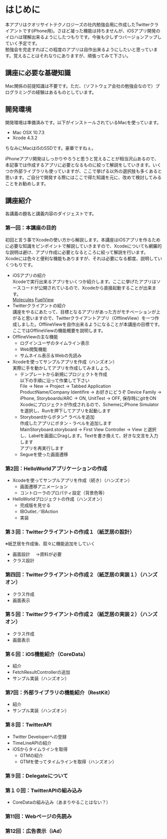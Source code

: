 はじめに
================
本アプリはクオリサイトテクノロジーズの社内勉強会用に作成したTwitterクライアントです(iPhone用)。さほど凝った機能は持ちませんが、iOSアプリ開発のイロハは理解出来るようにしたつもりです。今後も少しずつバージョンアップしていく予定です。   
勉強会を完走すればこの程度のアプリは自作出来るようにしたいと思っています。覚えることはそれなりにありますが、頑張ってみて下さい。

講座に必要な基礎知識
----------------
Mac関係の前提知識は不要です。ただ、（ソフトウェア会社の勉強会なので）プログラミングの経験はあるものとしています。

開発環境
----------------
開発環境は準備済みです。以下がインストールされているMacを使っています。
  * Mac OSX 10.7.3
  * Xcode 4.3.2

ちなみにMacはi5のSSDです。豪華ですねぇ。  

iPhoneアプリ開発はしっかりやろうと思うと覚えることが相当沢山あるので、本記事では作成するアプリに必要となるものに絞って解説をしていきます。いくつか外部ライブラリも使っていますが、ここで挙げる以外の選択肢も多くあると思います。ご自分で開発する際にはここで得た知識を元に、改めて検討してみることをお勧めします。  

講座紹介
----------------
各講義の題名と講義内容のダイジェストです。

### 第一回：本講座の目的
初回と言う事でXcodeの使い方から解説します。本講座はiOSアプリを作るために必要な知識をピンポイントで解説していきますので、Xcodeについても網羅的な説明は避け、アプリ作成に必要となるところに絞って解説を行います。  
Xcodeには色々と便利な機能もありますが、それは必要になる都度、説明していくつもりです。

* iOSアプリの紹介  
  Xcodeで実行出来るアプリをいくつか紹介します。ここに挙げたアプリはソースコードが公開されているので、Xcodeから直接起動することが出来ます。  
  [Molecules](http://www.sunsetlakesoftware.com/molecules) [FuelView](http://cocoawithlove.com/2011/06/process-of-writing-ios-application.html)
* Twitterクライアントの紹介  
  講座をやるにあたって、目標となるアプリがあった方がモチベーションが上がると思いますので、Twitterクライアントアプリ（OfflineView）を一つ作成しました。OfflineViewを自作出来るようになることが本講座の目標です。
  ここではOfflineViewの機能概要を説明します。
* OfflineViewの主な機能
  * ログインユーザのタイムライン表示
  * Web閲覧機能
  * サムネイル表示＆Webの先読み
* Xcodeを使ってサンプルアプリを作成（ハンズオン）  
  実際に手を動かしてアプリを作成してみましょう。
  * テンプレートから新規にプロジェクトを作成  
  以下の手順に沿って作業して下さい  
  File -> New -> Project -> Tabbed Application  
  ProductName/Company Identifire -> お好きにどうぞ
  Device Family -> iPhone, Storyboards/ARC -> ON, UnitTest -> OFF, 保存時にgitをON  
  Xcodeにプロジェクトが作成されるので、SchemeにiPhone Simulatorを選択し、Runを押下してアプリを起動します
  * Storyboardからボタン* ラベルを追加  
  作成したアプリにボタン・ラベルを追加します  
  MainStoryboard.storyboard -> First View Controller -> View と選択し、Labelを画面にDragします。Textを書き換えて、好きな文言を入力します  
  アプリを再実行します
  * Segueを使った画面遷移



### 第2回：HelloWorldアプリケーションの作成
* Xcodeを使ってサンプルアプリを作成（続き）（ハンズオン）
  * 画面遷移アニメーション
  * コントローラのプロパティ設定（背景色等）
* HelloWorldプロジェクトの作成（ハンズオン）
  * 完成版を見せる
  * IBOutlet／IBAction
  * 実装

### 第３回：Twitterクライアントの作成１（紙芝居の設計）
※紙芝居を作成後、叙々に機能追加をしていく
* 画面設計
　→資料が必要
* クラス設計

### 第四回：Twitterクライアントの作成２（紙芝居の実装１）（ハンズオン）
* クラス作成
* 画面表示

### 第５回：Twitterクライアントの作成２（紙芝居の実装２）（ハンズオン）
* クラス作成
* 画面表示

### 第６回：iOS機能紹介（CoreData）
* 紹介
* FetchResultControllerの追加
* サンプル実装（ハンズオン）

### 第7回：外部ライブラリの機能紹介（RestKit）
* 紹介
* サンプル実装（ハンズオン）

### 第８回：TwitterAPI
* Twitter Developerへの登録
* TimeLineAPIの紹介
* iOSからタイムラインを取得
  * GTMの紹介
  * GTMを使ってタイムラインを取得（ハンズオン）

### 第９回：Delegateについて

### 第１０回：TwitterAPIの組み込み
* CoreDataの組み込み（あまりやることはない？）

### 第11回：Webページの先読み

### 第12回：広告表示（iAd）
